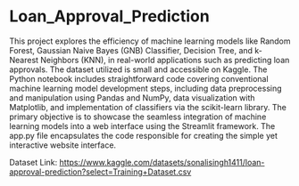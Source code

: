 # Loan_Approval_Prediction
This project explores the efficiency of machine learning models like Random Forest, Gaussian Naive Bayes (GNB) Classifier, Decision Tree, and k-Nearest Neighbors (KNN), in real-world applications such as predicting loan approvals. The dataset utilized is small and accessible on Kaggle. The Python notebook includes straightforward code covering conventional machine learning model development steps, including data preprocessing and manipulation using Pandas and NumPy, data visualization with Matplotlib, and implementation of classifiers via the scikit-learn library.
The primary objective is to showcase the seamless integration of machine learning models into a web interface using the Streamlit framework. The app.py file encapsulates the code responsible for creating the simple yet interactive website interface.

Dataset Link: https://www.kaggle.com/datasets/sonalisingh1411/loan-approval-prediction?select=Training+Dataset.csv
